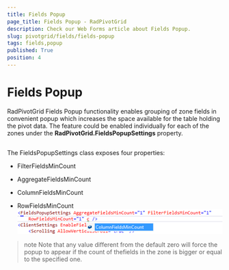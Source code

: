 ```yaml
---
title: Fields Popup
page_title: Fields Popup - RadPivotGrid
description: Check our Web Forms article about Fields Popup.
slug: pivotgrid/fields/fields-popup
tags: fields,popup
published: True
position: 4
---
```


# Fields Popup



RadPivotGrid Fields Popup functionality enables grouping of zone fields in convenient popup which increases the space available for the table holding the pivot data. The feature could be enabled individually for each of the zones under the **RadPivotGrid.FieldsPopupSettings** property.

## 

The FieldsPopupSettings class exposes four properties:

* FilterFieldsMinCount

* AggregateFieldsMinCount

* ColumnFieldsMinCount

* RowFieldsMinCount
![pivotgrid-fields-popup](images/pivotgrid-fields-popup.png)

>note Note that any value different from the default zero will force the popup to appear if the count of thefields in the zone is bigger or equal to the specified one.
>

